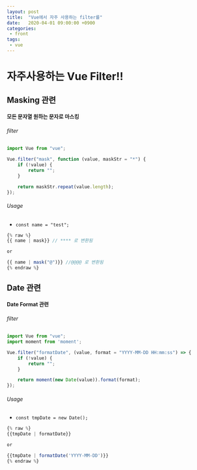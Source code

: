```yaml
---
layout: post
title:  "Vue에서 자주 사용하는 filter를"
date:   2020-04-01 09:00:00 +0900
categories:
 - front
tags: 
 - vue
---
```

# 자주사용하는 Vue Filter!!

## Masking 관련
#### 모든 문자열 원하는 문자로 마스킹

###### filter

```javascript
import Vue from "vue";

Vue.filter("mask", function (value, maskStr = "*") {
    if (!value) {
        return "";
    }

    return maskStr.repeat(value.length);
});
```

###### Usage
- `const name = "test";`

```javascript
{% raw %}
{{ name | mask}} // **** 로 변환됨

or

{{ name | mask("@")}} //@@@@ 로 변환됨
{% endraw %}
```

## Date 관련
#### Date Format 관련
###### filter
```javascript
import Vue from "vue";
import moment from 'moment';

Vue.filter("formatDate", (value, format = "YYYY-MM-DD HH:mm:ss") => {
	if (!value) {
		return "";
	}

	return moment(new Date(value)).format(format);
});
```
###### Usage
- `const tmpDate = new Date();`

```javascript
{% raw %}
{{tmpDate | formatDate}}

or

{{tmpDate | formatDate('YYYY-MM-DD')}}
{% endraw %}
```
